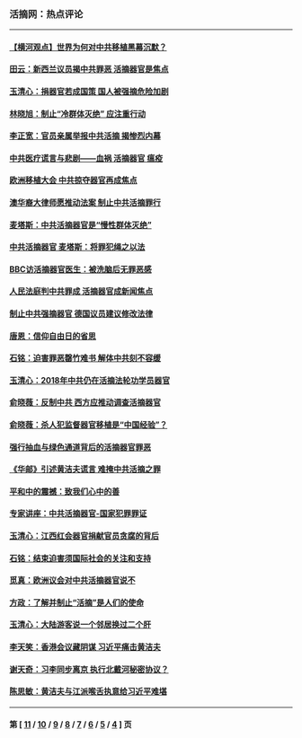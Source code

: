 ### 活摘网：热点评论
---
#### [【横河观点】世界为何对中共移植黑幕沉默？](../../pages/nf5879/n13244249.md?06180430) 
#### [田云：新西兰议员揭中共罪恶 活摘器官是焦点](../../pages/nf5879/n13070629.md?06180430) 
#### [玉清心：捐器官若成国策 国人被强摘危险加剧](../../pages/nf5879/n12802713.md?06180430) 
#### [林晓旭：制止“冷群体灭绝” 应注重行动](../../pages/nf5879/n12779736.md?06180430) 
#### [李正宽：官员亲属举报中共活摘 揭惨烈内幕](../../pages/nf5879/n12684490.md?06180430) 
#### [中共医疗谎言与悲剧——血祸 活摘器官 瘟疫](../../pages/nf5879/n12372103.md?06180430) 
#### [欧洲移植大会 中共掠夺器官再成焦点](../../pages/nf5879/n11538883.md?06180430) 
#### [澳华裔大律师愿推动法案 制止中共活摘罪行](../../pages/nf5879/n11377039.md?06180430) 
#### [麦塔斯：中共活摘器官是“慢性群体灭绝”](../../pages/nf5879/n11350529.md?06180430) 
#### [中共活摘器官 麦塔斯：将罪犯绳之以法](../../pages/nf5879/n11347973.md?06180430) 
#### [BBC访活摘器官医生：被洗脑后无罪恶感](../../pages/nf5879/n11335935.md?06180430) 
#### [人民法庭判中共罪成 活摘器官成新闻焦点](../../pages/nf5879/n11331578.md?06180430) 
#### [制止中共强摘器官 德国议员建议修改法律](../../pages/nf5879/n11249451.md?06180430) 
#### [唐恩：信仰自由日的省思](../../pages/nf5879/n11003525.md?06180430) 
#### [石铭：迫害罪恶罄竹难书  解体中共刻不容缓](../../pages/nf5879/n10942855.md?06180430) 
#### [玉清心：2018年中共仍在活摘法轮功学员器官](../../pages/nf5879/n10914646.md?06180430) 
#### [俞晓薇：反制中共 西方应推动调查活摘器官](../../pages/nf5879/n10794671.md?06180430) 
#### [俞晓薇：杀人犯监督器官移植是“中国经验”？](../../pages/nf5879/n10466427.md?06180430) 
#### [强行抽血与绿色通道背后的活摘器官罪恶](../../pages/nf5879/n10004708.md?06180430) 
#### [《华邮》引述黄洁夫谎言 难掩中共活摘之罪](../../pages/nf5879/n9642309.md?06180430) 
#### [平和中的震撼：致我们心中的善](../../pages/nf5879/n9021123.md?06180430) 
#### [专家讲座：中共活摘器官-国家犯罪罪证](../../pages/nf5879/n8828153.md?06180430) 
#### [玉清心：江西红会器官捐献官员贪腐的背后](../../pages/nf5879/n8522122.md?06180430) 
#### [石铭：结束迫害须国际社会的关注和支持](../../pages/nf5879/n8443497.md?06180430) 
#### [觅真：欧洲议会对中共活摘器官说不](../../pages/nf5879/n8337486.md?06180430) 
#### [方政：了解并制止“活摘”是人们的使命](../../pages/nf5879/n8329214.md?06180430) 
#### [玉清心：大陆游客说一个邻居换过二个肝](../../pages/nf5879/n8291404.md?06180430) 
#### [李天笑：香港会议藏阴谋 习近平痛击黄洁夫](../../pages/nf5879/n8241459.md?06180430) 
#### [谢天奇：习李同步离京 执行北戴河秘密协议？](../../pages/nf5879/n8230418.md?06180430) 
#### [陈思敏：黄洁夫与江派喉舌执意给习近平难堪](../../pages/nf5879/n8222166.md?06180430) 

---
#### 第 [ [11](./11.md?06180430) / [10](./10.md?06180430) / [9](./9.md?06180430) / [8](./8.md?06180430) / [7](./7.md?06180430) / [6](./6.md?06180430) / [5](./5.md?06180430) / [4](./4.md?06180430) ] 页
